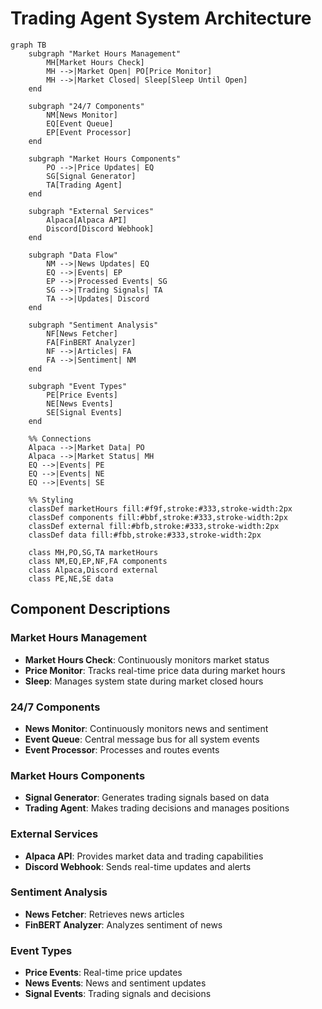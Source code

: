 # Trading Agent System Architecture

```mermaid
graph TB
    subgraph "Market Hours Management"
        MH[Market Hours Check]
        MH -->|Market Open| PO[Price Monitor]
        MH -->|Market Closed| Sleep[Sleep Until Open]
    end

    subgraph "24/7 Components"
        NM[News Monitor]
        EQ[Event Queue]
        EP[Event Processor]
    end

    subgraph "Market Hours Components"
        PO -->|Price Updates| EQ
        SG[Signal Generator]
        TA[Trading Agent]
    end

    subgraph "External Services"
        Alpaca[Alpaca API]
        Discord[Discord Webhook]
    end

    subgraph "Data Flow"
        NM -->|News Updates| EQ
        EQ -->|Events| EP
        EP -->|Processed Events| SG
        SG -->|Trading Signals| TA
        TA -->|Updates| Discord
    end

    subgraph "Sentiment Analysis"
        NF[News Fetcher]
        FA[FinBERT Analyzer]
        NF -->|Articles| FA
        FA -->|Sentiment| NM
    end

    subgraph "Event Types"
        PE[Price Events]
        NE[News Events]
        SE[Signal Events]
    end

    %% Connections
    Alpaca -->|Market Data| PO
    Alpaca -->|Market Status| MH
    EQ -->|Events| PE
    EQ -->|Events| NE
    EQ -->|Events| SE

    %% Styling
    classDef marketHours fill:#f9f,stroke:#333,stroke-width:2px
    classDef components fill:#bbf,stroke:#333,stroke-width:2px
    classDef external fill:#bfb,stroke:#333,stroke-width:2px
    classDef data fill:#fbb,stroke:#333,stroke-width:2px

    class MH,PO,SG,TA marketHours
    class NM,EQ,EP,NF,FA components
    class Alpaca,Discord external
    class PE,NE,SE data
```

## Component Descriptions

### Market Hours Management
- **Market Hours Check**: Continuously monitors market status
- **Price Monitor**: Tracks real-time price data during market hours
- **Sleep**: Manages system state during market closed hours

### 24/7 Components
- **News Monitor**: Continuously monitors news and sentiment
- **Event Queue**: Central message bus for all system events
- **Event Processor**: Processes and routes events

### Market Hours Components
- **Signal Generator**: Generates trading signals based on data
- **Trading Agent**: Makes trading decisions and manages positions

### External Services
- **Alpaca API**: Provides market data and trading capabilities
- **Discord Webhook**: Sends real-time updates and alerts

### Sentiment Analysis
- **News Fetcher**: Retrieves news articles
- **FinBERT Analyzer**: Analyzes sentiment of news

### Event Types
- **Price Events**: Real-time price updates
- **News Events**: News and sentiment updates
- **Signal Events**: Trading signals and decisions 
